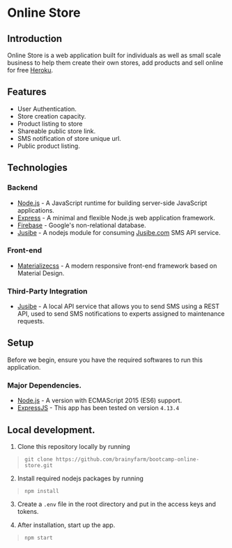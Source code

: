 # Online Store

## Introduction

Online Store is a web application built for individuals as well as small scale business to help them create their own stores, add products and sell online for free [Heroku](https://maintenance-tracker.herokuapp.com).

## Features

- User Authentication. 
- Store creation capacity.
- Product listing to store
- Shareable public store link.
- SMS notification of store unique url.
- Public product listing.


## Technologies

### Backend
- [Node.js](nodejs.org) - A JavaScript runtime for building server-side JavaScript applications.
- [Express](http://expressjs.com/) - A minimal and flexible Node.js web application framework. 
- [Firebase](https://firebase.google.com/) - Google's non-relational database. 
- [Jusibe](https://github.com/azemoh/jusibe) - A nodejs module for consuming [Jusibe.com](https://jusibe.com) SMS API service.

### Front-end
- [Materializecss](materializecss.com) - A modern responsive front-end framework based on Material Design.

### Third-Party Integration
- [Jusibe](https://jusibe.com) - A local API service that allows you to send SMS using a REST API, used to send SMS notifications to experts assigned to maintenance requests.


## Setup
Before we begin, ensure you have the required softwares to run this application.

### Major Dependencies.
- [Node.js](nodejs.org) - A version with ECMAScript 2015 (ES6) support.
- [ExpressJS](https://expressjs.com/) - This app has been tested on version `4.13.4`

## Local development.

1. Clone this repository locally by running
> `git clone https://github.com/brainyfarm/bootcamp-online-store.git`

2. Install required nodejs packages by running
> `npm install`

3. Create a `.env` file in the root directory and put in the access keys and tokens.

4. After installation, start up the app.
> `npm start`
